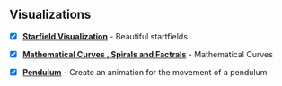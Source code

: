 Visualizations
-----------------
- [x] [**Starfield Visualization**]() - Beautiful startfields
- [x] [**Mathematical Curves , Spirals and Factrals**]() - Mathematical Curves
- [x] [**Pendulum**]() - Create an animation for the movement of a pendulum

